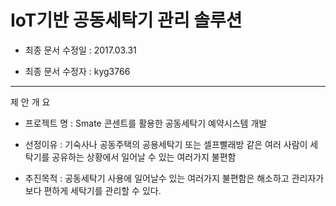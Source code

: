 # IoT기반 공동세탁기 관리 솔루션
+ 최종 문서 수정일 : 2017.03.31

+ 최종 문서 수정자 : kyg3766

---

제 안 개 요
+ 프로젝트 명 : Smate 콘센트를 활용한 공동세탁기 예약시스템 개발

+ 선정이유 : 기숙사나 공동주택의 공용세탁기 또는 셀프빨래방 같은 여러 사람이 세탁기를 공유하는 상황에서 일어날 수 있는 여러가지 불편함

+ 추진목적 : 공동세탁기 사용에 일어날수 있는 여러가지 불편함은 해소하고 관리자가 보다 편하게 세탁기를 관리할 수 있다.

